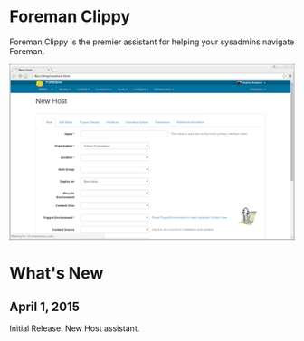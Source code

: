 # Foreman Clippy

Foreman Clippy is the premier assistant for helping your sysadmins navigate
Foreman.

![Clippy](https://raw.githubusercontent.com/stbenjam/foreman_clippy/master/app/clippy.gif)

# What's New

## April 1, 2015

Initial Release.  New Host assistant.


